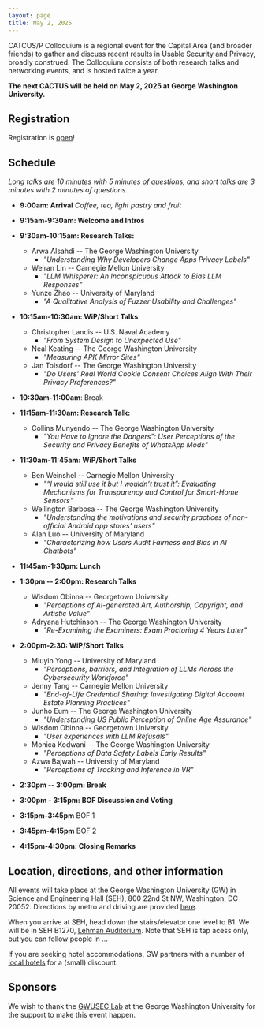 ```yaml
---
layout: page
title: May 2, 2025
---
```


CATCUS/P Colloquium is a regional event for the Capital Area (and broader friends) to gather and discuss recent results in Usable Security and Privacy, broadly construed. The Colloquium consists of both research talks and networking events, and is hosted twice a year.

**The next CACTUS will be held on May 2, 2025 at George Washington University.**

## Registration

Registration is [open](https://forms.gle/VdRcT1Zcpky4HuXJ6)! 


## Schedule 

*Long talks are 10 minutes with 5 minutes of questions, and short talks are 3 minutes with 2 minutes of questions.*


* **9:00am: Arrival** 
*Coffee, tea, light pastry and fruit* 

* **9:15am-9:30am: Welcome and Intros**

* **9:30am-10:15am: Research Talks:**
  * Arwa Alsahdi -- The George Washington University
    * *"Understanding Why Developers Change Apps Privacy Labels"*
  * Weiran Lin -- Carnegie Mellon University
    * *"LLM Whisperer: An Inconspicuous Attack to Bias LLM Responses"*
  * Yunze Zhao -- University of Maryland
    * *"A Qualitative Analysis of Fuzzer Usability and Challenges"*

* **10:15am-10:30am: WiP/Short Talks**
  * Christopher Landis -- U.S. Naval Academy
    * *"From System Design to Unexpected Use"*
  * Neal Keating -- The George Washington University
    * *"Measuring APK Mirror Sites"* 
  * Jan Tolsdorf -- The George Washington University
    * *"Do Users' Real World Cookie Consent Choices Align With Their Privacy Preferences?"*
  
* **10:30am-11:00am**: Break

* **11:15am-11:30am: Research Talk:**
  * Collins Munyendo -- The George Washington University
    * *"You Have to Ignore the Dangers": User Perceptions of the Security and Privacy Benefits of WhatsApp Mods"*
  
* **11:30am-11:45am: WiP/Short Talks**
  * Ben Weinshel -- Carnegie Mellon University
    * *"“I would still use it but I wouldn’t trust it”: Evaluating Mechanisms for Transparency and Control for Smart-Home Sensors"*
  * Wellington Barbosa -- The George Washington University
    * *"Understanding the motivations and security practices of non-official Android app stores' users"*
  * Alan Luo -- University of Maryland 
    * *"Characterizing how Users Audit Fairness and Bias in AI Chatbots"*
  
* **11:45am-1:30pm: Lunch**

* **1:30pm -- 2:00pm: Research Talks**
  * Wisdom Obinna -- Georgetown University
    * *"Perceptions of AI-generated Art, Authorship, Copyright, and Artistic Value"*
  * Adryana Hutchinson -- The George Washington University
    * *"Re-Examining the Examiners: Exam Proctoring 4 Years Later"*

* **2:00pm-2:30: WiP/Short Talks**
  * Miuyin Yong -- University of Maryland
    * *"Perceptions, barriers, and Integration of LLMs Across the Cybersecurity Workforce"*
  * Jenny Tang -- Carnegie Mellon University
    * *"End-of-Life Credential Sharing: Investigating Digital Account Estate Planning Practices"*
  * Junho Eum -- The George Washington University
    * *"Understanding US Public Perception of Online Age Assurance"*
  * Wisdom Obinna -- Georgetown University
    * *"User experiences with LLM Refusals"*
  * Monica Kodwani -- The George Washington University
    * *"Perceptions of Data Safety Labels Early Results"*
  * Azwa Bajwah -- University of Maryland
    * *"Perceptions of Tracking and Inference in VR"*
   
* **2:30pm -- 3:00pm: Break**

* **3:00pm - 3:15pm: BOF Discussion and Voting**

* **3:15pm-3:45pm** BOF 1

* **3:45pm-4:15pm** BOF 2

* **4:15pm-4:30pm: Closing Remarks**


## Location, directions, and other information

All events will take place at the George Washington University (GW) in Science and Engineering Hall (SEH), 800 22nd St NW, Washington, DC 20052. Directions by metro and driving are provided [here](https://www.seas.gwu.edu/directions-campus).

When you arrive at SEH, head down the stairs/elevator one level to B1. We will be in SEH B1270, [Lehman Auditorium](https://seascf.seas.gwu.edu/lehman-auditorium). Note that SEH is tap acess only, but you can follow people in ...

If you are seeking hotel accommodations, GW partners with a number of [local hotels](https://ibuy.gwu.edu/discounted-lodging-foggy-bottommount-vernon-campuses) for a (small) discount.



## Sponsors 

We wish to thank the [GWUSEC Lab](https://gwusec.seas.gwu.edu/) at the George Washington University for the support to make this event happen.

<!-- <center> -->
<!-- <img class="sonsor-img" src="images/mc2.png" width="45%"> -->
<!-- </center> -->

